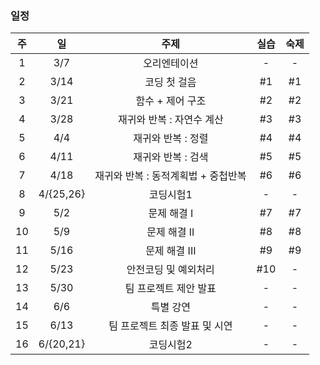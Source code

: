 ### 일정

| 주 | 일 | 주제 | 실습 | 숙제 |
|:----:|:-----:|:-----:|:-----:|:-----:|
|  1  | 3/7 | 오리엔테이션 | - | - |
|  2  | 3/14 | 코딩 첫 걸음 | #1 | #1 |
|  3  | 3/21 | 함수 + 제어 구조 | #2 | #2 |
|  4  | 3/28 | 재귀와 반복 : 자연수 계산 | #3 | #3 |
|  5  | 4/4 | 재귀와 반복 : 정렬 | #4 | #4 |
|  6  | 4/11 | 재귀와 반복 : 검색 | #5 | #5 |
|  7  | 4/18 | 재귀와 반복 : 동적계획법 + 중첩반복 | #6 | #6 |
|  8  | 4/{25,26} | 코딩시험1 | - | - |
|  9  | 5/2 | 문제 해결 I | #7 | #7 |
|  10 | 5/9 | 문제 해결 II | #8 | #8 |
|  11 | 5/16 | 문제 해결 III | #9 | #9 |
|  12 | 5/23 | 안전코딩 및 예외처리 | #10 | - |
|  13 | 5/30 | 팀 프로젝트 제안 발표 | - | - |
|  14 | 6/6 | 특별 강연 | - | - |
|  15 | 6/13 | 팀 프로젝트 최종 발표 및 시연 | - | - |
|  16 | 6/{20,21} | 코딩시험2 | - | - |


